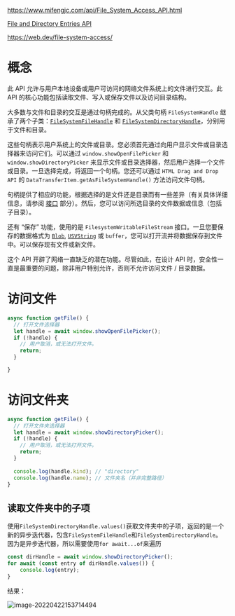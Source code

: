 <https://www.mifengjc.com/api/File_System_Access_API.html>

[File and Directory Entries API](https://developer.mozilla.org/zh-CN/docs/Web/API/File_and_Directory_Entries_API)

<https://web.dev/file-system-access/>

# 概念

此 API 允许与用户本地设备或用户可访问的网络文件系统上的文件进行交互。此 API 的核心功能包括读取文件、写入或保存文件以及访问目录结构。

大多数与文件和目录的交互是通过句柄完成的。从父类句柄 `FileSystemHandle` 继承了两个子类：[`FileSystemFileHandle`](https://www.mifengjc.com/api/FileSystemFileHandle.html) 和 [`FileSystemDirectoryHandle`](https://www.mifengjc.com/api/FileSystemDirectoryHandle.html)，分别用于文件和目录。

这些句柄表示用户系统上的文件或目录。您必须首先通过向用户显示文件或目录选择器来访问它们。可以通过 `window.showOpenFilePicker` 和 `window.showDirectoryPicker` 来显示文件或目录选择器，然后用户选择一个文件或目录。一旦选择完成，将返回一个句柄。您还可以通过 `HTML Drag and Drop API` 的 `DataTransferItem.getAsFileSystemHandle()` 方法访问文件句柄。

句柄提供了相应的功能，根据选择的是文件还是目录而有一些差异（有关具体详细信息，请参阅 [接口](https://www.mifengjc.com/api/File_System_Access_API.html#接口) 部分）。然后，您可以访问所选目录的文件数据或信息（包括子目录）。

还有 “保存” 功能，使用的是 `FilesystemWritableFileStream` 接口。一旦您要保存的数据格式为 [`Blob`](https://www.mifengjc.com/api/Blob.html), [`USVString`](https://www.mifengjc.com/api/USVString.html) 或 `buffer`，您可以打开流并将数据保存到文件中。可以保存现有文件或新文件。

这个 API 开辟了网络一直缺乏的潜在功能。尽管如此，在设计 API 时，安全性一直是最重要的问题，除非用户特别允许，否则不允许访问文件 / 目录数据。

# 访问文件

```js
async function getFile() {
  // 打开文件选择器
  let handle = await window.showOpenFilePicker();
  if (!handle) {
    // 用户取消，或无法打开文件。
    return;
  }

}
```

# 访问文件夹

```js
async function getFile() {
  // 打开文件夹选择器
  let handle = await window.showDirectoryPicker();
  if (!handle) {
    // 用户取消，或无法打开文件。
    return;
  }
    
  console.log(handle.kind);	// "directory"
  console.log(handle.name);	// 文件夹名（并非完整路径）
}
```

## 读取文件夹中的子项

使用`FileSystemDirectoryHandle.values()`获取文件夹中的子项，返回的是一个新的异步迭代器，包含`FileSystemFileHandle`和`FileSystemDirectoryHandle`。因为是异步迭代器，所以需要使用`for await...of`来遍历

```js
const dirHandle = await window.showDirectoryPicker();
for await (const entry of dirHandle.values()) {
    console.log(entry);
}
```

结果：

![image-20220422153714494](http://picgo.chanwe.top/202204221537586.png)
